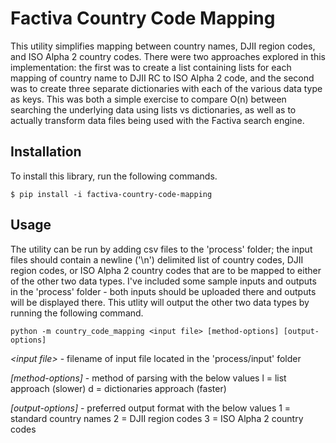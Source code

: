 # Factiva Country Code Mapping

This utility simplifies mapping between country names, DJII region codes, and ISO Alpha 2 country codes. There were two approaches explored in this implementation: the first was to create a list containing lists for each mapping of country name to DJII RC to ISO Alpha 2 code, and the second was to create three separate dictionaries with each of the various data type as keys. This was both a simple exercise to compare O(n) between searching the underlying data using lists vs dictionaries, as well as to actually transform data files being used with the Factiva search engine.

## Installation

To install this library, run the following commands.

    $ pip install -i factiva-country-code-mapping

## Usage

The utility can be run by adding csv files to the 'process' folder; the input files should contain a newline ('\n') delimited list of country codes, DJII region codes, or ISO Alpha 2 country codes that are to be mapped to either of the other two data types. I've included some sample inputs and outputs in the 'process' folder - both inputs should be uploaded there and outputs will be displayed there. This utlity will output the other two data types by running the following command.

    python -m country_code_mapping <input file> [method-options] [output-options]
    
*<*input file*>* - filename of input file located in the 'process/input' folder

*[method-options]* - method of parsing with the below values
l = list approach (slower)
d = dictionaries approach (faster)

*[output-options]* - preferred output format with the below values
1 = standard country names
2 = DJII region codes
3 = ISO Alpha 2 country codes
